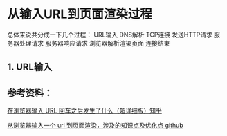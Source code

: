 # 从输入URL到页面渲染过程

总体来说共分成一下几个过程：
URL输入
DNS解析
TCP连接
发送HTTP请求
服务器处理请求
服务器响应请求
浏览器解析渲染页面
连接结束

## 1. URL输入





## 参考资料：

[在浏览器输入 URL 回车之后发生了什么（超详细版）知乎](https://zhuanlan.zhihu.com/p/80551769)

[从浏览器输入一个 url 到页面渲染，涉及的知识点及优化点 github](https://github.com/sunyongjian/blog/issues/34)
